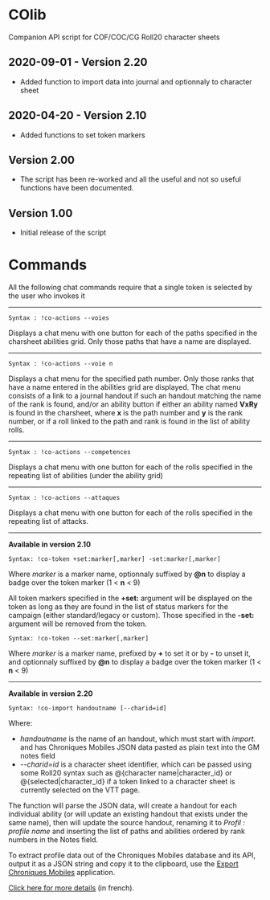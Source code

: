 # COlib

Companion API script for COF/COC/CG Roll20 character sheets

## 2020-09-01 - Version 2.20

- Added function to import data into journal and optionnaly to character sheet

## 2020-04-20 - Version 2.10

- Added functions to set token markers


## Version 2.00

- The script has been re-worked and all the useful and not so useful functions have been documented.

## Version 1.00
- Initial release of the script

# Commands

All the following chat commands require that a single token is selected by the user who invokes it

---
```
Syntax : !co-actions --voies
```
Displays a chat menu with one button for each of the paths specified in the charsheet abilities grid. Only those paths that have a name are displayed.

---
```
Syntax : !co-actions --voie n
```
Displays a chat menu for the specified path number. Only those ranks that have a name entered in the abilities grid are displayed. The chat menu consists of a link to a journal handout if such an handout matching the name of the rank is found, and/or an ability button if either an ability named **VxRy** is found in the charsheet, where **x** is the path number and **y** is the rank number, or if a roll linked to the path and rank is found in the list of ability rolls.

---
```
Syntax : !co-actions --competences
```
Displays a chat menu with one button for each of the rolls specified in the repeating list of abilities (under the ability grid)

---
```
Syntax : !co-actions --attaques
```
Displays a chat menu with one button for each of the rolls specified in the repeating list of attacks.

---
**Available in version 2.10**
```
Syntax: !co-token +set:marker[,marker] -set:marker[,marker]
```

Where _marker_ is a marker name, optionnaly suffixed by **@n** to display a badge over the token marker (1 < **n** < 9)

All token markers specified in the **+set:** argument will be displayed on the token as long as they are found in the list of status markers for the campaign (either standard/legacy or custom). Those specified in the **-set:** argument will be removed from the token.

```
Syntax: !co-token --set:marker[,marker]
```

Where _marker_ is a marker name, prefixed by **+** to set it or by **-** to unset it, and optionnaly suffixed by **@n** to display a badge over the token marker (1 < **n** < 9)

---
**Available in version 2.20**

```
Syntax: !co-import handoutname [--charid=id]
```

Where:

- _handoutname_ is the name of an handout, which must start with _import._ and has Chroniques Mobiles JSON data pasted as plain text into the GM notes field
- _--charid=id_ is a character sheet identifier, which can be passed using some Roll20 syntax such as @{character name|character_id} or @{selected|character_id} if a token linked to a character sheet is currently selected on the VTT page.

The function will parse the JSON data, will create a handout for each individual ability (or will update an existing handout that exists under the same name), then will update the source handout, renaming it to _Profil : profile name_ and inserting the list of paths and abilities ordered by rank numbers in the Notes field.

To extract profile data out of the Chroniques Mobiles database and its API, output it as a JSON string and copy it to the clipboard, use the [Export Chroniques Mobiles](http://comob-data.rpgapps.net) application. 

[Click here for more details](https://stephaned68.github.io/ChroniquesContemporaines/import-abilities) (in french).

<!--stackedit_data:
eyJoaXN0b3J5IjpbNTQyMjExMzMyXX0=
-->